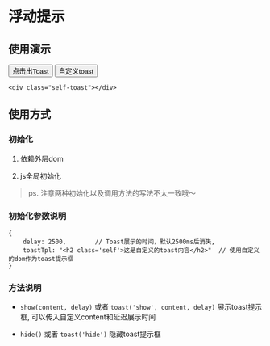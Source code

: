 # 浮动提示

## 使用演示

<style type="text/css">
	div.self-toast{
		position: fixed;
		top:50%;
		left:50%;
		width:200px;
		margin-left: -100px;
		text-align: center;
		background: #999
	}

	div.self-toast > span{
		color:#0066cc;
		font-size: 18px;
	}
</style>

<div class="doc-demo">
	<button id="toast-btn1" class="blend-button blend-button-primary">点击出Toast</button>
	<button id="toast-btn2" class="blend-button blend-button-secondary">自定义toast</button>

	<div class="self-toast"></div>

</div>
<script type="text/javascript">
	;(function(){
		var $toast1 = boost.blend.toast();

		boost("#toast-btn1").on('click',function(){
			$toast1.show('test', 2000);
		});

		var $toast2 = boost('.self-toast').eq(0).toast();

		boost("#toast-btn2").on('click',function(){
			$toast2.toast('show','<span>这是自定义的Toast</span>', 2000);
		});


	})();
</script>

## 使用方式

### 初始化

1. 依赖外层dom
	

	<div class="self-toast"></div>
	<script type="text/javascript">
		var $toast = $('.self-toast').eq(0).toast();
		$toast.toast('show','<span>这是自定义的Toast</span>', 2000);
	</script>
	

2. js全局初始化
	

	<script type="text/javascript">
		var $toast = $.blend.toast();
		$toast.show("toast展示内容",2000);
	</script>
	

> ps. 注意两种初始化以及调用方法的写法不太一致哦～


### 初始化参数说明

	{
		delay: 2500,		// Toast展示的时间，默认2500ms后消失,
		toastTpl: "<h2 class='self'>这是自定义的toast内容</h2>"  // 使用自定义的dom作为toast提示框
	}

### 方法说明
	

-	`show(content, delay)` 或者 `toast('show', content, delay)` 展示toast提示框, 可以传入自定义content和延迟展示时间

-	`hide()` 或者 `toast('hide')` 隐藏toast提示框




